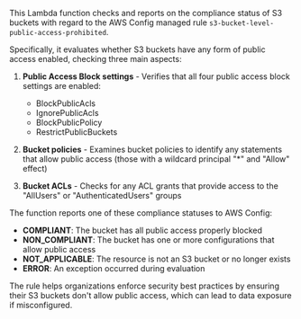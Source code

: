 This Lambda function checks and reports on the compliance status of S3 buckets with regard to the AWS Config managed rule `s3-bucket-level-public-access-prohibited`.

Specifically, it evaluates whether S3 buckets have any form of public access enabled, checking three main aspects:

1. **Public Access Block settings** - Verifies that all four public access block settings are enabled:
   - BlockPublicAcls
   - IgnorePublicAcls
   - BlockPublicPolicy
   - RestrictPublicBuckets

2. **Bucket policies** - Examines bucket policies to identify any statements that allow public access (those with a wildcard principal "*" and "Allow" effect)

3. **Bucket ACLs** - Checks for any ACL grants that provide access to the "AllUsers" or "AuthenticatedUsers" groups

The function reports one of these compliance statuses to AWS Config:
- **COMPLIANT**: The bucket has all public access properly blocked
- **NON_COMPLIANT**: The bucket has one or more configurations that allow public access
- **NOT_APPLICABLE**: The resource is not an S3 bucket or no longer exists
- **ERROR**: An exception occurred during evaluation

The rule helps organizations enforce security best practices by ensuring their S3 buckets don't allow public access, which can lead to data exposure if misconfigured.
